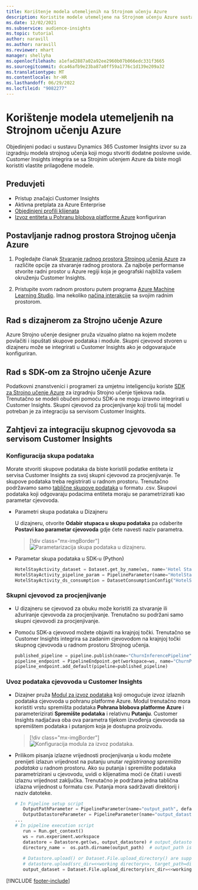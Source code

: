 ```yaml
---
title: Korištenje modela utemeljenih na Strojnom učenju Azure
description: Koristite modele utemeljene na Strojnom učenju Azure sustavu Dynamics 365 Customer Insights.
ms.date: 12/02/2021
ms.subservice: audience-insights
ms.topic: tutorial
author: naravill
ms.author: naravill
ms.reviewer: mhart
manager: shellyha
ms.openlocfilehash: a1efad2887a02a92ee2960b07b066edc331f3665
ms.sourcegitcommit: dca46afb9e23ba87a0ff59a1776c1d139e209a32
ms.translationtype: MT
ms.contentlocale: hr-HR
ms.lasthandoff: 06/29/2022
ms.locfileid: "9082277"
---
```

# <a name="use-azure-machine-learning-based-models"></a>Korištenje modela utemeljenih na Strojnom učenju Azure

Objedinjeni podaci u sustavu Dynamics 365 Customer Insights izvor su za izgradnju modela strojnog učenja koji mogu stvoriti dodatne poslovne uvide. Customer Insights integrira se sa Strojnim učenjem Azure da biste mogli koristiti vlastite prilagođene modele.

## <a name="prerequisites"></a>Preduvjeti

- Pristup značajci Customer Insights
- Aktivna pretplata za Azure Enterprise
- [Objedinjeni profili klijenata](data-unification.md)
- [Izvoz entiteta u Pohranu blobova platforme Azure](export-azure-blob-storage.md) konfiguriran

## <a name="set-up-azure-machine-learning-workspace"></a>Postavljanje radnog prostora Strojnog učenja Azure

1. Pogledajte članak [Stvaranje radnog prostora Strojnog učenja Azure](/azure/machine-learning/concept-workspace#-create-a-workspace) za različite opcije za stvaranje radnog prostora. Za najbolje performanse stvorite radni prostor u Azure regiji koja je geografski najbliža vašem okruženju Customer Insights.

1. Pristupite svom radnom prostoru putem programa [Azure Machine Learning Studio](https://ml.azure.com/). Ima nekoliko [načina interakcije](/azure/machine-learning/concept-workspace#tools-for-workspace-interaction) sa svojim radnim prostorom.

## <a name="work-with-azure-machine-learning-designer"></a>Rad s dizajnerom za Strojno učenje Azure

Azure Strojno učenje designer pruža vizualno platno na kojem možete povlačiti i ispuštati skupove podataka i module. Skupni cjevovod stvoren u dizajneru može se integrirati u Customer Insights ako je odgovarajuće konfiguriran. 
   
## <a name="working-with-azure-machine-learning-sdk"></a>Rad s SDK-om za Strojno učenje Azure

Podatkovni znanstvenici i programeri za umjetnu inteligenciju koriste [SDK za Strojno učenje Azure](/python/api/overview/azure/ml/?preserve-view=true&view=azure-ml-py) za izgradnju Strojno učenje tijekova rada. Trenutačno se modeli obučeni pomoću SDK-a ne mogu izravno integrirati u Customer Insights. Skupni cjevovod za procjenjivanje koji troši taj model potreban je za integraciju sa servisom Customer Insights.

## <a name="batch-pipeline-requirements-to-integrate-with-customer-insights"></a>Zahtjevi za integraciju skupnog cjevovoda sa servisom Customer Insights

### <a name="dataset-configuration"></a>Konfiguracija skupa podataka

Morate stvoriti skupove podataka da biste koristili podatke entiteta iz servisa Customer Insights za svoj skupni cjevovod za procjenjivanje. Te skupove podataka treba registrirati u radnom prostoru. Trenutačno podržavamo samo [tablične skupove podataka](/azure/machine-learning/how-to-create-register-datasets#tabulardataset) u formatu .csv. Skupovi podataka koji odgovaraju podacima entiteta moraju se parametrizirati kao parametar cjevovoda.
   
* Parametri skupa podataka u Dizajneru
   
     U dizajneru, otvorite **Odabir stupaca u skupu podataka** pa odaberite **Postavi kao parametar cjevovoda** gdje ćete navesti naziv parametra.

     > [!div class="mx-imgBorder"]
     > ![Parametarizacija skupa podataka u dizajneru.](media/intelligence-designer-dataset-parameters.png "Parametrizacija skupa podataka u dizajneru")
   
* Parametar skupa podataka u SDK-u (Python)
   
   ```python
   HotelStayActivity_dataset = Dataset.get_by_name(ws, name='Hotel Stay Activity Data')
   HotelStayActivity_pipeline_param = PipelineParameter(name="HotelStayActivity_pipeline_param", default_value=HotelStayActivity_dataset)
   HotelStayActivity_ds_consumption = DatasetConsumptionConfig("HotelStayActivity_dataset", HotelStayActivity_pipeline_param)
   ```

### <a name="batch-inference-pipeline"></a>Skupni cjevovod za procjenjivanje
  
* U dizajneru se cjevovod za obuku može koristiti za stvaranje ili ažuriranje cjevovoda za procjenjivanje. Trenutačno su podržani samo skupni cjevovodi za procjenjivanje.

* Pomoću SDK-a cjevovod možete objaviti na krajnjoj točki. Trenutačno se Customer Insights integrira sa zadanim cjevovodom na krajnjoj točki skupnog cjevovoda u radnom prostoru Strojnog učenja.
   
   ```python
   published_pipeline = pipeline.publish(name="ChurnInferencePipeline", description="Published Churn Inference pipeline")
   pipeline_endpoint = PipelineEndpoint.get(workspace=ws, name="ChurnPipelineEndpoint") 
   pipeline_endpoint.add_default(pipeline=published_pipeline)
   ```

### <a name="import-pipeline-data-into-customer-insights"></a>Uvoz podataka cjevovoda u Customer Insights

* Dizajner pruža [Modul za izvoz podataka](/azure/machine-learning/algorithm-module-reference/export-data) koji omogućuje izvoz izlaznih podataka cjevovoda u pohranu platforme Azure. Modul trenutačno mora koristiti vrstu spremišta podataka **Pohrana blobova platforme Azure** i parameterizirati **Spremište podataka** i relativnu **Putanju**. Customer Insights nadjačava oba ova parametra tijekom izvođenja cjevovoda sa spremištem podataka i putanjom koja je dostupna proizvodu.
   > [!div class="mx-imgBorder"]
   > ![Konfiguracija modula za izvoz podataka.](media/intelligence-designer-importdata.png "Konfiguracija modula za izvoz podataka")
   
* Prilikom pisanja izlazne vrijednosti procjenjivanja u kodu možete prenijeti izlazun vrijednost na putanju unutar *registriranog spremišta podataka* u radnom prostoru. Ako su putanja i spremište podataka parametrizirani u cjevovodu, uvidi o klijenatima moći će čitati i uvesti izlaznu vrijednost zaključka. Trenutačno je podržana jedna tablična izlazna vrijednost u formatu csv. Putanja mora sadržavati direktorij i naziv datoteke.

   ```python
   # In Pipeline setup script
      OutputPathParameter = PipelineParameter(name="output_path", default_value="HotelChurnOutput/HotelChurnOutput.csv")
      OutputDatastoreParameter = PipelineParameter(name="output_datastore", default_value="workspaceblobstore")
   ...
   # In pipeline execution script
      run = Run.get_context()
      ws = run.experiment.workspace
      datastore = Datastore.get(ws, output_datastore) # output_datastore is parameterized
      directory_name =  os.path.dirname(output_path)  # output_path is parameterized.
      
      # Datastore.upload() or Dataset.File.upload_directory() are supported methods to uplaod the data
      # datastore.upload(src_dir=<<working directory>>, target_path=directory_name, overwrite=False, show_progress=True)
      output_dataset = Dataset.File.upload_directory(src_dir=<<working directory>>, target = (datastore, directory_name)) # Remove trailing "/" from directory_name
   ```


[!INCLUDE [footer-include](includes/footer-banner.md)]